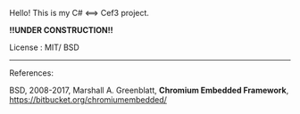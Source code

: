 Hello! 
This is my C# <==> Cef3 project.

**!!UNDER CONSTRUCTION!!**
 

License :  MIT/ BSD

---

References:
	

   BSD, 2008-2017, Marshall A. Greenblatt,  **Chromium Embedded Framework**, https://bitbucket.org/chromiumembedded/



	

